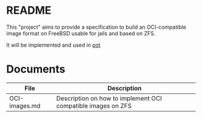 # README

This "project" aims to provide a specification to build an OCI-compatible image format on FreeBSD usable for jails and based on ZFS.

It will be implemented and used in [pot](https://github.com/pizzamig/pot)

# Documents

| File | Description |
| --- | --- |
| OCI-images.md | Description on how to implement OCI compatible images on ZFS |
